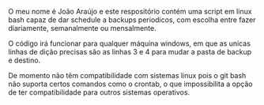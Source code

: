 O meu nome é João Araújo e este respositório contém uma script em linux bash capaz de dar schedule a backups periodicos, com escolha entre fazer diariamente, semanalmente ou mensalmente.

O código irá funcionar para qualquer máquina windows, em que as unicas linhas de dição precisas são as linhas 3 e 4 para mudar a pasta de backup e destino.

De momento não têm compatibilidade com sistemas linux pois o git bash não suporta certos comandos como o crontab, o que impossibilita a opção de ter compatibilidade para outros sistemas operativos.

